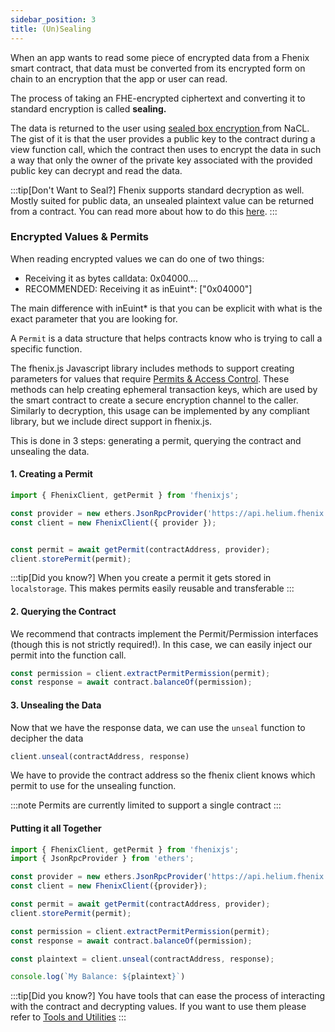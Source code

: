 ```yaml
---
sidebar_position: 3
title: (Un)Sealing
---
```



When an app wants to read some piece of encrypted data from a Fhenix smart contract, that data must be converted from its encrypted form on chain to an encryption that the app or user can read.

The process of taking an FHE-encrypted ciphertext and converting it to standard encryption is called **sealing.**

The data is returned to the user using [sealed box encryption ](https://bitbeans.gitbooks.io/libsodium-net/content/public-key\_cryptography/sealed\_boxes.html)from NaCL. The gist of it is that the user provides a public key to the contract during a view function call, which the contract then uses to encrypt the data in such a way that only the owner of the private key associated with the provided public key can decrypt and read the data.

:::tip[Don't Want to Seal?]
Fhenix supports standard decryption as well. Mostly suited for public data, an unsealed plaintext value can be returned from a contract.
You can read more about how to do this [here](../Writing%20Smart%20Contracts/FHE-sol#decrypt---decrypt-encrypted-data).
:::

### Encrypted Values & Permits

When reading encrypted values we can do one of two things:
* Receiving it as bytes calldata: 0x04000.... 
* RECOMMENDED: Receiving it as inEuint*: ["0x04000"]

The main difference with inEuint* is that you can be explicit with what is the exact parameter that you are looking for.

A `Permit` is a data structure that helps contracts know who is trying to call a specific function. 

The fhenix.js Javascript library includes methods to support creating parameters for values that require [Permits & Access Control](../Encryption%20and%20Privacy/Permits-Access-Control.md). These methods can help creating ephemeral transaction keys, which are used by the smart contract to create a secure encryption channel to the caller.
Similarly to decryption, this usage can be implemented by any compliant library, but we include direct support in fhenix.js.&#x20;

This is done in 3 steps: generating a permit, querying the contract and unsealing the data.

#### 1. Creating a Permit

```javascript
import { FhenixClient, getPermit } from 'fhenixjs';

const provider = new ethers.JsonRpcProvider('https://api.helium.fhenix.zone/');
const client = new FhenixClient({ provider });


const permit = await getPermit(contractAddress, provider);
client.storePermit(permit);
```

:::tip[Did you know?]
When you create a permit it gets stored in `localstorage`. This makes permits easily reusable and transferable
:::

#### 2. Querying the Contract

We recommend that contracts implement the Permit/Permission interfaces (though this is not strictly required!).
In this case, we can easily inject our permit into the function call.

```javascript
const permission = client.extractPermitPermission(permit);
const response = await contract.balanceOf(permission);
```

#### 3. Unsealing the Data

Now that we have the response data, we can use the `unseal` function to decipher the data

```javascript
client.unseal(contractAddress, response)
```

We have to provide the contract address so the fhenix client knows which permit to use for the unsealing function.

:::note
Permits are currently limited to support a single contract
:::

#### Putting it all Together

```typescript
import { FhenixClient, getPermit } from 'fhenixjs';
import { JsonRpcProvider } from 'ethers';

const provider = new ethers.JsonRpcProvider('https://api.helium.fhenix.zone/');
const client = new FhenixClient({provider});

const permit = await getPermit(contractAddress, provider);
client.storePermit(permit);

const permission = client.extractPermitPermission(permit);
const response = await contract.balanceOf(permission);

const plaintext = client.unseal(contractAddress, response);

console.log(`My Balance: ${plaintext}`)
```
:::tip[Did you know?]
You have tools that can ease the process of interacting with the contract and decrypting values. If you want to use them please refer to
[Tools and Utilities](../Tools%20and%20Utilities/Fhenix-Encryption-UI) 
:::

